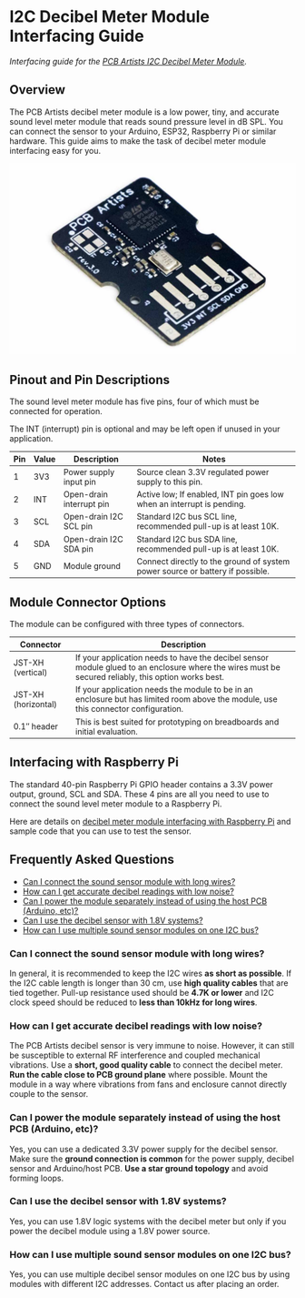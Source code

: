 # I2C Decibel Meter Module Interfacing Guide

*Interfacing guide for the
[PCB Artists I2C Decibel Meter Module](https://pcbartists.com/product/i2c-decibel-sound-level-meter-module/).*

## Overview

The PCB Artists decibel meter module is a low power, tiny, and accurate sound
level meter module that reads sound pressure level in dB SPL. You can connect
the sensor to your Arduino, ESP32, Raspberry Pi or similar hardware. This guide
aims to make the task of decibel meter module interfacing easy for you.

![PCB Artists I2C Decibel Meter Module](img/i2c-decibel-sound-level-meter-module-for-arduino-esp32-raspberry-pi-1200x800.jpg)

## Pinout and Pin Descriptions

The sound level meter module has five pins, four of which must be connected for
operation.

The INT (interrupt) pin is optional and may be left open if unused in your
application.

| Pin | Value | Description | Notes |
| - | - | - | - |
| 1 | 3V3 | Power supply input pin | Source clean 3.3V regulated power supply to this pin. |
| 2 | INT | Open-drain interrupt pin | Active low; If enabled, INT pin goes low when an interrupt is pending. |
| 3 | SCL | Open-drain I2C SCL pin | Standard I2C bus SCL line, recommended pull-up is at least 10K. |
| 4 | SDA | Open-drain I2C SDA pin | Standard I2C bus SDA line, recommended pull-up is at least 10K. |
| 5 | GND | Module ground | Connect directly to the ground of system power source or battery if possible. |

## Module Connector Options

The module can be configured with three types of connectors.

| Connector | Description |
| - | - |
| JST-XH (vertical) | If your application needs to have the decibel sensor module glued to an enclosure where the wires must be secured reliably, this option works best. |
| JST-XH (horizontal) | If your application needs the module to be in an enclosure but has limited room above the module, use this connector configuration. |
| 0.1″ header | This is best suited for prototyping on breadboards and initial evaluation. |

## Interfacing with Raspberry Pi

The standard 40-pin Raspberry Pi GPIO header contains a 3.3V power output,
ground, SCL and SDA. These 4 pins are all you need to use to connect the sound
level meter module to a Raspberry Pi.

Here are details on
[decibel meter module interfacing with Raspberry Pi](accurate-raspberry-pi-decibel-meter.md)
and sample code that you can use to test the sensor.

## Frequently Asked Questions

- [Can I connect the sound sensor module with long wires?](#can-i-connect-the-sound-sensor-module-with-long-wires)
- [How can I get accurate decibel readings with low noise?](#how-can-i-get-accurate-decibel-readings-with-low-noise)
- [Can I power the module separately instead of using the host PCB (Arduino, etc)?](#can-i-power-the-module-separately-instead-of-using-the-host-pcb-arduino-etc)
- [Can I use the decibel sensor with 1.8V systems?](#can-i-use-the-decibel-sensor-with-18v-systems)
- [How can I use multiple sound sensor modules on one I2C bus?](#how-can-i-use-multiple-sound-sensor-modules-on-one-i2c-bus)

### Can I connect the sound sensor module with long wires?

In general, it is recommended to keep the I2C wires **as short as possible**. If
the I2C cable length is longer than 30 cm, use **high quality cables** that are
tied together. Pull-up resistance used should be **4.7K or lower** and I2C clock
speed should be reduced to **less than 10kHz for long wires**.

### How can I get accurate decibel readings with low noise?

The PCB Artists decibel sensor is very immune to noise. However, it can still be
susceptible to external RF interference and coupled mechanical vibrations. Use a
**short, good quality cable** to connect the decibel meter. **Run the cable
close to PCB ground plane** where possible. Mount the module in a way where
vibrations from fans and enclosure cannot directly couple to the sensor.

### Can I power the module separately instead of using the host PCB (Arduino, etc)?

Yes, you can use a dedicated 3.3V power supply for the decibel sensor. Make sure
the **ground connection is common** for the power supply, decibel sensor and
Arduino/host PCB. **Use a star ground topology** and avoid forming loops.

### Can I use the decibel sensor with 1.8V systems?

Yes, you can use 1.8V logic systems with the decibel meter but only if you power
the decibel module using a 1.8V power source.

### How can I use multiple sound sensor modules on one I2C bus?

Yes, you can use multiple decibel sensor modules on one I2C bus by using modules
with different I2C addresses. Contact us after placing an order.

